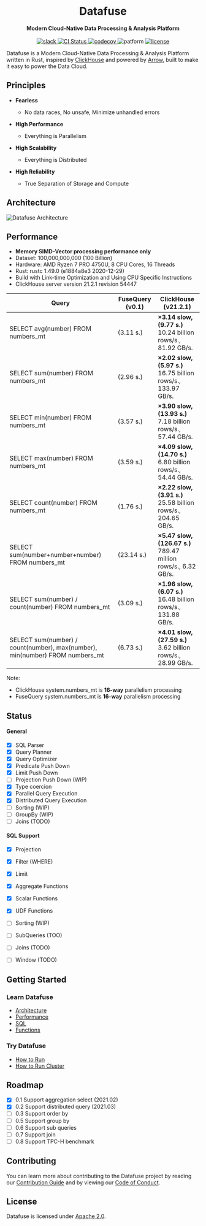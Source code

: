 <div align="center">
<h1>Datafuse</h1>
<strong>
Modern Cloud-Native Data Processing & Analysis Platform
</strong>

<br>
<br>

<div>
<a href="https://join.slack.com/t/datafusecloud/shared_invite/zt-nojrc9up-50IRla1Y1h56rqwCTkkDJA">
<img src="https://badgen.net/badge/Slack/Join%20Datafuse/0abd59?icon=slack" alt="slack" />
</a>

<a href="https://github.com/datafuselabs/datafuse/actions">
<img src="https://github.com/datafuselabs/datafuse/actions/workflows/unit-tests.yml/badge.svg" alt="CI Status" />
</a>

<a href="https://codecov.io/gh/datafuselabs/datafuse">
<img src="https://codecov.io/gh/datafuselabs/datafuse/branch/master/graph/badge.svg" alt="codecov" />
</a>

<img src="https://img.shields.io/badge/Platform-Linux,%20ARM,%20OS%20X,%20Windows-green.svg?style=flat" alt="patform" />

<a href="https://opensource.org/licenses/Apache-2.0">
<img src="https://img.shields.io/badge/License-Apache%202.0-blue.svg" alt="license" />
</a>

</div>
</div>

Datafuse is a Modern Cloud-Native Data Processing & Analysis Platform written
in Rust, inspired by [ClickHouse](https://github.com/ClickHouse/ClickHouse) and powered by [Arrow](https://github.com/apache/arrow), built to make it easy to power the Data Cloud.

## Principles

* **Fearless**
  - No data races, No unsafe, Minimize unhandled errors

* **High Performance** 
  - Everything is Parallelism
  
* **High Scalability**
  - Everything is Distributed
  
* **High Reliability**
  - True Separation of Storage and Compute

## Architecture

![Datafuse Architecture](https://datafuse-1253727613.cos.ap-hongkong.myqcloud.com/datafuse-v1.svg)

## Performance

* **Memory SIMD-Vector processing performance only**
* Dataset: 100,000,000,000 (100 Billion)
* Hardware: AMD Ryzen 7 PRO 4750U, 8 CPU Cores, 16 Threads
* Rust: rustc 1.49.0 (e1884a8e3 2020-12-29)
* Build with Link-time Optimization and Using CPU Specific Instructions
* ClickHouse server version 21.2.1 revision 54447

|Query |FuseQuery (v0.1)| ClickHouse (v21.2.1)|
|-------------------------------|---------------| ----|
|SELECT avg(number) FROM numbers_mt | (3.11 s.)| **×3.14 slow, (9.77 s.)** <br /> 10.24 billion rows/s., 81.92 GB/s.|
|SELECT sum(number) FROM numbers_mt | (2.96 s.)| **×2.02 slow, (5.97 s.)** <br /> 16.75 billion rows/s., 133.97 GB/s.|
|SELECT min(number) FROM numbers_mt | (3.57 s.)| **×3.90 slow, (13.93 s.)** <br /> 7.18 billion rows/s., 57.44 GB/s.|
|SELECT max(number) FROM numbers_mt | (3.59 s.)| **×4.09 slow, (14.70 s.)** <br /> 6.80 billion rows/s., 54.44 GB/s.|
|SELECT count(number) FROM numbers_mt | (1.76 s.)| **×2.22 slow, (3.91 s.)** <br /> 25.58 billion rows/s., 204.65 GB/s.|
|SELECT sum(number+number+number) FROM numbers_mt | (23.14 s.)|**×5.47 slow, (126.67 s.)** <br /> 789.47 million rows/s., 6.32 GB/s.|
|SELECT sum(number) / count(number) FROM numbers_mt | (3.09 s.) | **×1.96 slow, (6.07 s.)** <br /> 16.48 billion rows/s., 131.88 GB/s.|
|SELECT sum(number) / count(number), max(number), min(number) FROM numbers_mt |(6.73 s.)| **×4.01 slow, (27.59 s.)** <br /> 3.62 billion rows/s., 28.99 GB/s.|

Note:
* ClickHouse system.numbers_mt is <b>16-way</b> parallelism processing
* FuseQuery system.numbers_mt is <b>16-way</b> parallelism processing

## Status

#### General

- [x] SQL Parser
- [x] Query Planner
- [x] Query Optimizer
- [x] Predicate Push Down
- [x] Limit Push Down
- [ ] Projection Push Down (WIP)
- [x] Type coercion
- [x] Parallel Query Execution
- [x] Distributed Query Execution
- [ ] Sorting (WIP)
- [ ] GroupBy (WIP)
- [ ] Joins (TODO)

#### SQL Support

- [x] Projection
- [x] Filter (WHERE)
- [x] Limit
- [x] Aggregate Functions
- [x] Scalar Functions
- [x] UDF Functions
- [ ] Sorting (WIP)
- [ ] SubQueries (TOO)
- [ ] Joins (TODO)
- [ ] Window (TODO)


## Getting Started

### Learn Datafuse

* [Architecture](docs/overview/architecture.md)
* [Performance](docs/overview/performance.md)
* [SQL](docs/sqlstatement/)
* [Functions](docs/functions/)

### Try Datafuse

* [How to Run](docs/overview/building-and-running.md)
* [How to Run Cluster](fusequery/example/cluster.sh)

## Roadmap

- [x] 0.1 Support aggregation select (2021.02)
- [x] 0.2 Support distributed query (2021.03)
- [ ] 0.3 Support order by
- [ ] 0.5 Support group by
- [ ] 0.6 Support sub queries
- [ ] 0.7 Support join
- [ ] 0.8 Support TPC-H benchmark

## Contributing

You can learn more about contributing to the Datafuse project by reading our [Contribution Guide](docs/development/contributing.md) and by viewing our [Code of Conduct](docs/policies/code-of-conduct.md).

## License

Datafuse is licensed under [Apache 2.0](LICENSE).

